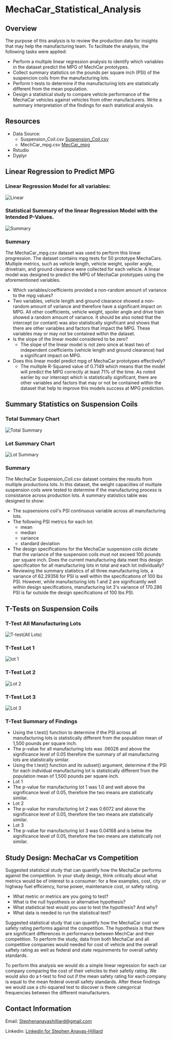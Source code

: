 # MechaCar_Statistical_Analysis

## Overview
The purpose of this analysis is to review the production data for insights that may help the manufacturing team.  To facilitate the analysis, the following tasks were applied:
- Perform a multiple linear regression analysis to identify which variables in the dataset predict the MPG of MechCar prototypes.
- Collect summary statistics on the pounds per square inch (PSI) of the suspencion coils from the manufacturing lots.
- Perform t-tests to determine if the manufacturing lots are statistically different from the mean population.
- Design a statistical study to compare vehicle performance of the MechaCar vehicles against vehicles from other manufacturers.  Write a summary interpretation of the findings 
for each statistical analysis.

## Resources
- Data Source:
  - Suspension_Coil.csv [Suspension_Coil.csv](https://github.com/stephenanayashilliard/MechaCar_Statistical_Analysis/blob/main/Suspension_Coil.csv)
  - MechCar_mpg.csv [MecCar_mpg](https://github.com/stephenanayashilliard/MechaCar_Statistical_Analysis/blob/main/MechaCar_mpg.csv)
- Rstudio
- Dyplyr

## Linear Regression to Predict MPG

### Linear Regression Model for all variables:
![Linear](https://github.com/stephenanayashilliard/MechaCar_Statistical_Analysis/blob/main/Resources/Deliverable_one_linear.png)

### Statistical Summary of the linear Regression Model with the Intended P-Values.
![Summary](https://github.com/stephenanayashilliard/MechaCar_Statistical_Analysis/blob/main/Resources/Deliverable_summary.png)

### Summary
The MechaCar_mpg.csv dataset was used to perform this linear progression.  The dataset contains mpg tests for 50 prototype MechaCars. Multiple metrics, such as vehicle length, vehicle weight, spoiler angle, drivetrain, and ground clearance were collected for each vehicle.  A linear model was designed to predict the MPG of MechaCar prototypes using the aforementioned variables.

- Which variables/coefficients provided a non-random amount of variance to the mpg values?
 - Two variables, vehicle length and ground clearance showed a non-random amount of variance and therefore have a significant impact on MPG.  All other coefficients, vehicle weight, spoiler angle and drive train showed a random amount of variance.  It should be also noted that the intercept (or contant) was also statistically significant and shows that there are other variables and factors that impact the MPG.  These variables may or may not be contained within the dataset.
- Is the slope of the linear model considered to be zero?
  - The slope of the linear model is not zero since at least two of independent coefficients (vehicle length and ground clearance) had a significant impact on MPG.
- Does this linear model predict mpg of MechaCar prototypes effectively? 
  - The multiple R-Squared value of 0.7149 which means that the model will predict the MPG correctly at least 71% of the time. As noted earlier by our intercept which is statistically significant, there are other variables and factors that may or not be contained within the dataset that help to improve this models success at MPG prediction.

## Summary Statistics on Suspension Coils

### Total Summary Chart
![Total Summary](https://github.com/stephenanayashilliard/MechaCar_Statistical_Analysis/blob/main/Resources/Total%20Summary%20Chart.png)

### Lot Summary Chart
![Lot Summary](https://github.com/stephenanayashilliard/MechaCar_Statistical_Analysis/blob/main/Resources/Lot_Summary%20chart.png)

### Summary
The MechaCar Suspension_Coil.csv dataset contains the results from multiple productions lots.  In this dataset, the weight capaciities of multiple suspension coils were tested to determine if the manufacturing process is consistance across production lots.  A summary statistics table was designed to show:
- The supsensions coil's PSI continuous variable across all manufacturing lots.
- The following PSI metrics for each lot:
  - mean
  - median
  - variance
  - standard deviation
- The design specifications for the MechaCar suspension coils dictate that the variance of the suspension coils must not exceed 100 pounds per square inch. Does the current manufacturing data meet this design specification for all manufacturing lots in total and each lot individually?
 - Reviewing the summary statistics of all three manufacturing lots, a variance of 62.29356 for PSI is well within the specifications of 100 lbs PSI.  However, while manufacturing lots 1 and 2 are significantly well within design specifications, manufacturing lot 3's variance of 170.286 PSI is  far outside the design specifications of 100 lbs PSI.

## T-Tests on Suspension Coils

### T-Test All Manufacturing Lots
![T-test(All Lots)](https://github.com/stephenanayashilliard/MechaCar_Statistical_Analysis/blob/main/Resources/T.test(all%20lots).png)

### T-Test Lot 1
![lot 1](https://github.com/stephenanayashilliard/MechaCar_Statistical_Analysis/blob/main/Resources/t-test%20Lot1.png)

### T-Test Lot 2
![Lot 2](https://github.com/stephenanayashilliard/MechaCar_Statistical_Analysis/blob/main/Resources/T-test%20Lot2.png)

### T-Test Lot 3
![Lot 3](https://github.com/stephenanayashilliard/MechaCar_Statistical_Analysis/blob/main/Resources/T-test%20Lot3.png)

### T-Test Summary of Findings

- Using the t.test() function to determine if the PSI across all manufacturing lots is statistically different from the population mean of 1,500 pounds per square inch.
 - The p-value for all manufacturing lots was .06028 and above the significance level of 0.05 therefore the summary of all manufacturing lots are statistically similar.
- Using the t.test() function and its subset() argument, determine if the PSI for each individual manufacturing lot is statistically different from the population mean of 1,500 pounds per square inch.
 - Lot 1
  - The p-value for manufacturing lot 1 was 1.0 and well above the significance level of 0.05, therefore the two means are statistically similar.
 - Lot 2
  - The p-value for manufacturing lot 2 was 0.6072 and above the significance level of 0.05, therefore the two means are statistically similar.
 - Lot 3
  - The p-value for manufacturing lot 3 was 0.04168 and is below the significance level of 0.05, therefore the two means are statistically not similar. 

## Study Design: MechaCar vs Competition

Suggested statistical study that can quantify how the MechaCar performs against the competition. In your study design, think critically about what metrics would be of interest to a consumer: for a few examples, cost, city or highway fuel efficiency, horse power, maintenance cost, or safety rating.
- What metric or metrics are you going to test?
- What is the null hypothesis or alternative hypothesis?
- What statistical test would you use to test the hypothesis? And why?
- What data is needed to run the statistical test?

Suggested statistical study that can quantify how the MechaCar cost ver safety rating performs against the competition.  The hypothesis is that there are significant differences in performance between MechCar and their competition.  To perform the study, data from both MechaCar and all competitive companies would needed for cost of vehicle and the  overall saftely rating as well as federal and state requirements for overall safety standards.

To perform this analysis we would do a simple linear regression for each car company comparing the cost of their vehicles to their safetly rating. We would also do a t-test to find out if the mean safety rating for each company is equal to the mean federal overall safety standards.  After these findings we would use a chi-squared test to discover is there categorical frequencies between the different manufacturers.

## Contact Information
Email: Stephenanayashilliard@gmail.com

Linkedin: [Linkedin for Stephen Anayas-Hilliard](https://www.linkedin.com/in/stephen-anayas-hilliard-942a8431/)
